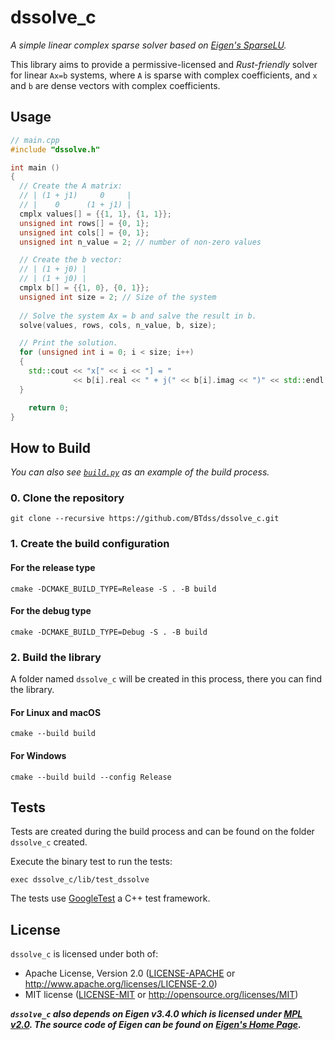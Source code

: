 # dssolve_c

*A simple linear complex sparse solver based on [Eigen's SparseLU](https://eigen.tuxfamily.org/dox/classEigen_1_1SparseLU.html).*

This library aims to provide a permissive-licensed and _Rust-friendly_ solver for linear `Ax=b` systems, where `A` is sparse with complex coefficients, and `x` and `b` are dense vectors with complex coefficients.

## Usage

```C++
// main.cpp
#include "dssolve.h"

int main ()
{
  // Create the A matrix:
  // | (1 + j1)     0     |
  // |    0      (1 + j1) |
  cmplx values[] = {{1, 1}, {1, 1}};
  unsigned int rows[] = {0, 1};
  unsigned int cols[] = {0, 1};
  unsigned int n_value = 2; // number of non-zero values

  // Create the b vector:
  // | (1 + j0) |
  // | (1 + j0) |
  cmplx b[] = {{1, 0}, {0, 1}};
  unsigned int size = 2; // Size of the system
  
  // Solve the system Ax = b and salve the result in b.
  solve(values, rows, cols, n_value, b, size);

  // Print the solution.
  for (unsigned int i = 0; i < size; i++)
  {
    std::cout << "x[" << i << "] = "
              << b[i].real << " + j(" << b[i].imag << ")" << std::endl;
  }

    return 0;
}
```

## How to Build

_You can also see [`build.py`](.github\workflows\build.py) as an example of the build process._

### 0. Clone the repository
```shell
git clone --recursive https://github.com/BTdss/dssolve_c.git
```
### 1. Create the build configuration

#### For the release type
```shell
cmake -DCMAKE_BUILD_TYPE=Release -S . -B build
```

#### For the debug type
```shell
cmake -DCMAKE_BUILD_TYPE=Debug -S . -B build
```

### 2. Build the library

A folder named `dssolve_c` will be created in this process, there you can find the library.

#### For Linux and macOS
```shell
cmake --build build
```
#### For Windows
```shell
cmake --build build --config Release
```

## Tests

Tests are created during the build process and can be found on the folder `dssolve_c` created.

Execute the binary test to run the tests:
```shell
exec dssolve_c/lib/test_dssolve 
```

The tests use [GoogleTest](https://github.com/google/googletest) a C++ test framework. 

## License
`dssolve_c` is licensed under both of:

- Apache License, Version 2.0 ([LICENSE-APACHE](LICENSE-APACHE) or http://www.apache.org/licenses/LICENSE-2.0)
- MIT license ([LICENSE-MIT](LICENSE-MIT) or http://opensource.org/licenses/MIT)


_**`dssolve_c` also depends on Eigen v3.4.0 which is licensed under [MPL v2.0](https://www.mozilla.org/en-US/MPL/2.0/). The source code of Eigen can be found on [Eigen's Home Page](https://eigen.tuxfamily.org/).**_
